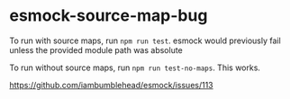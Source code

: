 # esmock-source-map-bug

To run with source maps, run `npm run test`. esmock would previously fail unless the provided module path was absolute

To run without source maps, run `npm run test-no-maps`. This works.

https://github.com/iambumblehead/esmock/issues/113
